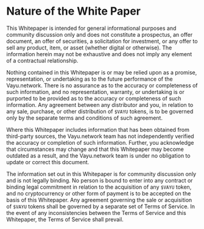 # Nature of the White Paper

This Whitepaper is intended for general informational purposes and community discussion only and does not constitute a prospectus, an offer document, an offer of securities, a solicitation for investment, or any offer to sell any product, item, or asset (whether digital or otherwise). The information herein may not be exhaustive and does not imply any element of a contractual relationship.

Nothing contained in this Whitepaper is or may be relied upon as a promise, representation, or undertaking as to the future performance of the Vayu.network. There is no assurance as to the accuracy or completeness of such information, and no representation, warranty, or undertaking is or purported to be provided as to the accuracy or completeness of such information. Any agreement between any distributor and you, in relation to any sale, purchase, or other distribution of `$VAYU` tokens, is to be governed only by the separate terms and conditions of such agreement.

Where this Whitepaper includes information that has been obtained from third-party sources, the Vayu.network team has not independently verified the accuracy or completion of such information. Further, you acknowledge that circumstances may change and that this Whitepaper may become outdated as a result, and the Vayu.network team is under no obligation to update or correct this document.

The information set out in this Whitepaper is for community discussion only and is not legally binding. No person is bound to enter into any contract or binding legal commitment in relation to the acquisition of any `$VAYU` token, and no cryptocurrency or other form of payment is to be accepted on the basis of this Whitepaper. Any agreement governing the sale or acquisition of `$VAYU` tokens shall be governed by a separate set of Terms of Service. In the event of any inconsistencies between the Terms of Service and this Whitepaper, the Terms of Service shall prevail. 
